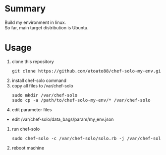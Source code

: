 # Summary
Build my environment in linux.  
So far, main target distribution is Ubuntu.  

# Usage
1. clone this repository
   <pre>
   git clone https://github.com/atoato88/chef-solo-my-env.git
   </pre>
1. install chef-solo command
1. copy all files to /var/chef-solo
   <pre>
   sudo mkdir /var/chef-solo
   sudo cp -a /path/to/chef-solo-my-env/* /var/chef-solo
   </pre>
1. edit parameter files
  - edit /var/chef-solo/data_bags/param/my_env.json
1. run chef-solo
   <pre>
   sudo chef-solo -c /var/chef-solo/solo.rb -j /var/chef-solo/node.json
   </pre>
1. reboot machine
